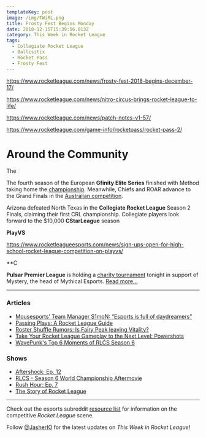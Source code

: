 ```yaml
---
templateKey: post
image: /img/TWiRL.png
title: Frosty Fest Begins Monday
date: 2018-12-15T15:39:56.013Z
category: This Week in Rocket League
tags:
  - Collegiate Rocket League
  - Ballisitix
  - Rocket Pass
  - Frosty Fest
---
```

https://www.rocketleague.com/news/frosty-fest-2018-begins-december-17/

https://www.rocketleague.com/news/nitro-circus-brings-rocket-league-to-life/

https://www.rocketleague.com/news/patch-notes-v1-57/

https://www.rocketleague.com/game-info/rocketpass/rocket-pass-2/

# Around the Community

The 

The fourth season of the European **Gfinity Elite Series** finished with Method taking home the [championship](https://liquipedia.net/rocketleague/Gfinity/UK/Elite_Series/Season_4#Playoffs). Meanwhile, Chiefs and ROAR advance to the Grand Finals in the [Australian competition](https://liquipedia.net/rocketleague/Gfinity/Australia/Elite_Series/Season_2#Playoffs). 

Arizona defeated North Texas in the **Collegiate Rocket League** Season 2 Finals, claiming their first CRL championship. Collegiate players look forward to the $10,000 **CStarLeague** season

**PlayVS**

https://www.rocketleagueesports.com/news/sign-ups-open-for-high-school-rocket-league-competition-on-playvs/

**C

**Pulsar Premier League** is holding a [charity tournament](https://twitter.com/PulsarPremier/status/1073698427580674048) tonight in support of Mystery, the head of Mythical Esports. [Read more...](https://www.reddit.com/r/RocketLeagueEsports/comments/a69pyy/charity_tournament_benefiting_mystery_mythical/)



---

### Articles

* [Mousesports’ Team Manager S1moN: “Esports is full of daydreamers”](https://rocketeers.gg/mousesports-team-manager-s1mon-interview-rocket-league/)
* [Passing Plays: A Rocket League Guide](http://dignitas.gg/articles/blogs/rocket-league/13169/passing-plays-a-rocket-league-guide)
* [Roster Shuffle Rumors: Is Fairy Peak leaving Vitality?](https://rocketeers.gg/rocket-league-roster-shuffle-rumors-fairy-peak-vitality/)
* [Take Your Rocket League Gameplay to the Next Level: Powershots](http://dignitas.gg/articles/blogs/rocket-league/13229/take-your-rocket-league-gameplay-to-the-next-level-powershots)
* [WavePunk's Top 6 Moments of RLCS Season 6](https://www.rocketleagueesports.com/news/wavepunks-top-6-moments-of-rlcs-season-6/)

### Shows

* [Aftershock: Ep. 12](https://www.youtube.com/watch?v=ZiNWPjbY-Wc)
* [RLCS - Season 6 World Championship Aftermovie](https://www.youtube.com/watch?v=_EDutH_G1E8)
* [Rush Hour: Ep. 7](https://www.youtube.com/watch?v=NJ53pMcMp-E)
* [The Story of Rocket League](https://www.youtube.com/watch?v=O3NZSIX59AE)

---

Check out the esports subreddit [resource list](https://www.reddit.com/r/RocketLeagueEsports/wiki/links) for information on the competitive *Rocket League* scene.

Follow [@JasherIO](https://twitter.com/JasherIO) for the latest updates on *This Week in Rocket League*!
